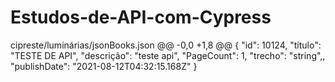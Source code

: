 # Estudos-de-API-com-Cypress

 cipreste/luminárias/jsonBooks.json 
@@ -0,0 +1,8 @@
{
    "id": 10124,
 "título": "TESTE DE API",
 "descrição": "teste api",
 "PageCount": 1,
 "trecho": "string",,
    "publishDate": "2021-08-12T04:32:15.168Z"
  } 
